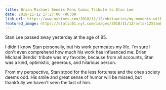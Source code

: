 ```yaml
---
title: Brian Michael Bendis Pens Comic Tribute to Stan Lee
date: 2018-11-12 17:27:00 -06:00
link_url: https://www.nytimes.com/2018/11/12/obituaries/my-moments-with-stan.html
featured_image: https://static01.nyt.com/images/2018/11/12/arts/12StanLee_5/12StanLee_5-facebookJumbo.jpg
---
```


Stan Lee passed away yesterday at the age of 95.

I didn't know Stan personally, but his work permeates my life. I'm sure I don't even comprehend how much his work has influenced me. Brian Michael Bendis' tribute was my favorite, because from all accounts, Stan was a kind, optimistic, generous, and hilarious person. 

From my perspective, Stan stood for the less fortunate and the ones society deems odd. His smile and great sense of humor will be missed, but thankfully we haven't seen the last of him.
